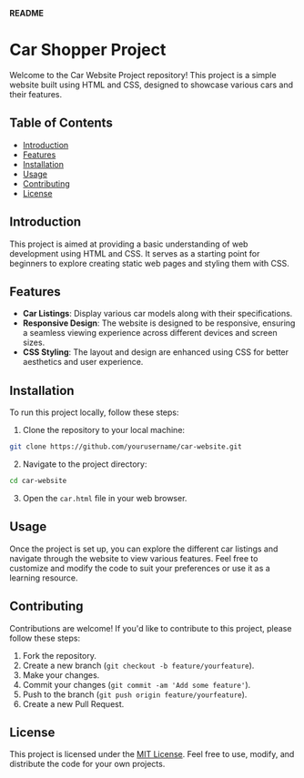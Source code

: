**README**

# Car Shopper Project

Welcome to the Car Website Project repository! This project is a simple website built using HTML and CSS, designed to showcase various cars and their features.

## Table of Contents

- [Introduction](#introduction)
- [Features](#features)
- [Installation](#installation)
- [Usage](#usage)
- [Contributing](#contributing)
- [License](#license)

## Introduction

This project is aimed at providing a basic understanding of web development using HTML and CSS. It serves as a starting point for beginners to explore creating static web pages and styling them with CSS.

## Features

- **Car Listings**: Display various car models along with their specifications.
- **Responsive Design**: The website is designed to be responsive, ensuring a seamless viewing experience across different devices and screen sizes.
- **CSS Styling**: The layout and design are enhanced using CSS for better aesthetics and user experience.

## Installation

To run this project locally, follow these steps:

1. Clone the repository to your local machine:

```bash
git clone https://github.com/yourusername/car-website.git
```

2. Navigate to the project directory:

```bash
cd car-website
```

3. Open the `car.html` file in your web browser.

## Usage

Once the project is set up, you can explore the different car listings and navigate through the website to view various features. Feel free to customize and modify the code to suit your preferences or use it as a learning resource.

## Contributing

Contributions are welcome! If you'd like to contribute to this project, please follow these steps:

1. Fork the repository.
2. Create a new branch (`git checkout -b feature/yourfeature`).
3. Make your changes.
4. Commit your changes (`git commit -am 'Add some feature'`).
5. Push to the branch (`git push origin feature/yourfeature`).
6. Create a new Pull Request.

## License

This project is licensed under the [MIT License](LICENSE). Feel free to use, modify, and distribute the code for your own projects.
